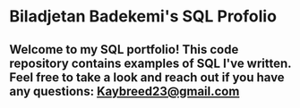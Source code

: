 # Biladjetan Badekemi's SQL Profolio

## Welcome to my SQL portfolio! This code repository contains examples of SQL I've written. Feel free to take a look and reach out if you have any questions: Kaybreed23@gmail.com
